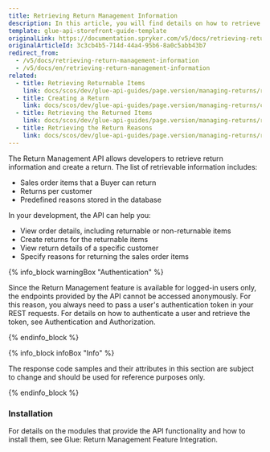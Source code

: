 ```yaml
---
title: Retrieving Return Management Information
description: In this article, you will find details on how to retrieve Return Management information via the Spryker Glue API.
template: glue-api-storefront-guide-template
originalLink: https://documentation.spryker.com/v5/docs/retrieving-return-management-information
originalArticleId: 3c3cb4b5-714d-44a4-95b6-8a0c5abb43b7
redirect_from:
  - /v5/docs/retrieving-return-management-information
  - /v5/docs/en/retrieving-return-management-information
related:
  - title: Retrieving Returnable Items
    link: docs/scos/dev/glue-api-guides/page.version/managing-returns/retrieving-returnable-items.html
  - title: Creating a Return
    link: docs/scos/dev/glue-api-guides/page.version/managing-returns/creating-a-return.html
  - title: Retrieving the Returned Items
    link: docs/scos/dev/glue-api-guides/page.version/managing-returns/retrieving-the-returned-items.html
  - title: Retrieving the Return Reasons
    link: docs/scos/dev/glue-api-guides/page.version/managing-returns/retrieving-return-reasons.html
---
```


The Return Management API allows developers to retrieve return information and create a return. The list of retrievable information includes: 

* Sales order items that a Buyer can return
* Returns per customer
* Predefined reasons stored in the database

In your development, the API can help you:

* View order details, including returnable or non-returnable items
* Create returns for the returnable items
* View return details of a specific customer
* Specify reasons for returning the sales order items

 
{% info_block warningBox "Authentication" %}

Since the Return Management feature is available for logged-in users only, the endpoints provided by the API cannot be accessed anonymously. For this reason, you always need to pass a user's authentication token in your REST requests. For details on how to authenticate a user and retrieve the token, see Authentication and Authorization.

{% endinfo_block %}


{% info_block infoBox "Info" %}

The response code samples and their attributes in this section are subject to change and should be used for reference purposes only.

{% endinfo_block %}

### Installation
For details on the modules that provide the API functionality and how to install them, see Glue: Return Management Feature Integration. <!-- add a link -->
